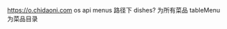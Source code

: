 <!--
 * @Author: sunj
 * @Date: 2021-07-02 16:36:07
 * @LastEditors: sunj
 * @LastEditTime: 2021-07-20 10:45:01
 * @FilePath: /dish_crawler/吃到你(chidaoni.com)/README.md
-->

https://o.chidaoni.com  os api menus   路径下
dishes? 为所有菜品
tableMenu 为菜品目录
